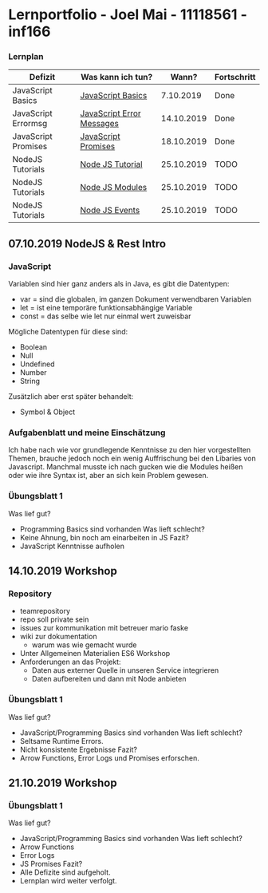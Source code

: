 # Lernportfolio - Joel Mai - 11118561 - inf166
### Lernplan

|Defizit            |Was kann ich tun?                                                          |Wann?      |Fortschritt    | 
|---                |---                                                                        |---        |---            |
|JavaScript Basics  |[JavaScript Basics](https://www.w3schools.com/Js/)                         |7.10.2019  |Done           |
|JavaScript Errormsg|[JavaScript Error Messages](https://www.youtube.com/watch?v=FJQPEhMVSiY)   |14.10.2019 |Done           |
|JavaScript Promises|[JavaScript Promises](https://www.youtube.com/watch?v=DHvZLI7Db8E)         |18.10.2019 |Done           |
|NodeJS Tutorials   |[Node JS Tutorial](https://www.w3schools.com/nodejs/)                      |25.10.2019 | TODO          |
|NodeJS Tutorials   |[Node JS Modules](https://www.w3schools.com/nodejs/nodejs_modules.asp)     |25.10.2019 | TODO          |
|NodeJS Tutorials   |[Node JS Events](https://www.w3schools.com/nodejs/nodejs_events.asp)       |25.10.2019 | TODO          |

## 07.10.2019 NodeJS & Rest Intro
### JavaScript
Variablen sind hier ganz anders als in Java, es gibt die Datentypen:
- var = sind die globalen, im ganzen Dokument verwendbaren Variablen
- let = ist eine temporäre funktionsabhängige Variable
- const = das selbe wie let nur einmal wert zuweisbar
  
Mögliche Datentypen für diese sind:
- Boolean
- Null
- Undefined
- Number
- String  

Zusätzlich aber erst später behandelt:
- Symbol & Object

### Aufgabenblatt und meine Einschätzung
Ich habe nach wie vor grundlegende Kenntnisse zu den hier vorgestellten Themen, brauche jedoch noch ein wenig Auffrischung bei den Libaries von Javascript. Manchmal musste ich nach gucken wie die Modules heißen oder wie ihre Syntax ist, aber an sich kein Problem gewesen.  
### Übungsblatt 1
Was lief gut?
- Programming Basics sind vorhanden
Was lieft schlecht?
- Keine Ahnung, bin noch am einarbeiten in JS
Fazit?
- JavaScript Kenntnisse aufholen

## 14.10.2019 Workshop
### Repository
- teamrepository
- repo soll private sein
- issues zur kommunikation mit betreuer mario faske
- wiki zur dokumentation
  - warum was wie gemacht wurde
- Unter Allgemeinen Materialien ES6 Workshop
- Anforderungen an das Projekt:
  - Daten aus externer Quelle in unseren Service integrieren
  - Daten aufbereiten und dann mit Node anbieten
### Übungsblatt 1
Was lief gut?
- JavaScript/Programming Basics sind vorhanden
Was lieft schlecht?
- Seltsame Runtime Errors.
- Nicht konsistente Ergebnisse
Fazit?
- Arrow Functions, Error Logs und Promises erforschen.

## 21.10.2019 Workshop
### Übungsblatt 1
Was lief gut?
- JavaScript/Programming Basics sind vorhanden
Was lieft schlecht?
- Arrow Functions
- Error Logs
- JS Promises 
Fazit?
- Alle Defizite sind aufgeholt.
- Lernplan wird weiter verfolgt.